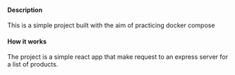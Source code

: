 #### Description
This is a simple project built with the aim of practicing docker compose

#### How it works
The project is a simple react app that make request to an express server for a list of products.
